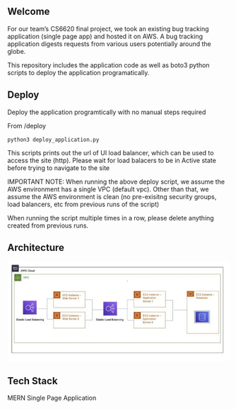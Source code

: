 ## Welcome

For our team’s CS6620 final project, we took an existing bug tracking application (single page app) and hosted it on AWS. A bug tracking application digests requests from various users potentially around the globe.

This repository includes the application code as well as boto3 python scripts to deploy the application programatically.

## Deploy

Deploy the application programtically with no manual steps required

From /deploy
```console
python3 deploy_application.py
```

This scripts prints out the url of UI load balancer, which can be used to access the site (http).
Please wait for load balacers to be in Active state before trying to navigate to the site

IMPORTANT NOTE:
When running the above deploy script, we assume the AWS environment has a single VPC (default vpc).
Other than that, we assume the AWS environment is clean (no pre-exisitng security groups, load balancers, etc from previous runs of the script)

When running the script multiple times in a row, please delete anything created from previous runs.


## Architecture

![Architecture](architecture.jpg)

## Tech Stack

MERN Single Page Application